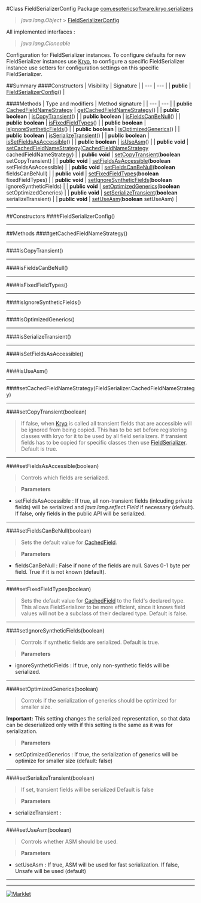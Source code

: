 #Class FieldSerializerConfig
Package [com.esotericsoftware.kryo.serializers](README.md)<br>

> *java.lang.Object* > [FieldSerializerConfig](FieldSerializerConfig.md)

All implemented interfaces :
> *java.lang.Cloneable*

Configuration for FieldSerializer instances. To configure defaults for new FieldSerializer instances use
 [Kryo](../Kryo.md), to configure a specific FieldSerializer instance use setters for configuration
 settings on this specific FieldSerializer.


##Summary
####Constructors
| Visibility | Signature |
| --- | --- |
| **public** | [FieldSerializerConfig](#fieldserializerconfig)() |

####Methods
| Type and modifiers | Method signature |
| --- | --- |
| **public** [CachedFieldNameStrategy](CachedFieldNameStrategy.md) | [getCachedFieldNameStrategy](#getcachedfieldnamestrategy)() |
| **public** **boolean** | [isCopyTransient](#iscopytransient)() |
| **public** **boolean** | [isFieldsCanBeNull](#isfieldscanbenull)() |
| **public** **boolean** | [isFixedFieldTypes](#isfixedfieldtypes)() |
| **public** **boolean** | [isIgnoreSyntheticFields](#isignoresyntheticfields)() |
| **public** **boolean** | [isOptimizedGenerics](#isoptimizedgenerics)() |
| **public** **boolean** | [isSerializeTransient](#isserializetransient)() |
| **public** **boolean** | [isSetFieldsAsAccessible](#issetfieldsasaccessible)() |
| **public** **boolean** | [isUseAsm](#isuseasm)() |
| **public** **void** | [setCachedFieldNameStrategy](#setcachedfieldnamestrategycachedfieldnamestrategy)([CachedFieldNameStrategy](CachedFieldNameStrategy.md) cachedFieldNameStrategy) |
| **public** **void** | [setCopyTransient](#setcopytransientboolean)(**boolean** setCopyTransient) |
| **public** **void** | [setFieldsAsAccessible](#setfieldsasaccessibleboolean)(**boolean** setFieldsAsAccessible) |
| **public** **void** | [setFieldsCanBeNull](#setfieldscanbenullboolean)(**boolean** fieldsCanBeNull) |
| **public** **void** | [setFixedFieldTypes](#setfixedfieldtypesboolean)(**boolean** fixedFieldTypes) |
| **public** **void** | [setIgnoreSyntheticFields](#setignoresyntheticfieldsboolean)(**boolean** ignoreSyntheticFields) |
| **public** **void** | [setOptimizedGenerics](#setoptimizedgenericsboolean)(**boolean** setOptimizedGenerics) |
| **public** **void** | [setSerializeTransient](#setserializetransientboolean)(**boolean** serializeTransient) |
| **public** **void** | [setUseAsm](#setuseasmboolean)(**boolean** setUseAsm) |

---


##Constructors
####FieldSerializerConfig()
> 


---


##Methods
####getCachedFieldNameStrategy()
> 


---

####isCopyTransient()
> 


---

####isFieldsCanBeNull()
> 


---

####isFixedFieldTypes()
> 


---

####isIgnoreSyntheticFields()
> 


---

####isOptimizedGenerics()
> 


---

####isSerializeTransient()
> 


---

####isSetFieldsAsAccessible()
> 


---

####isUseAsm()
> 


---

####setCachedFieldNameStrategy(FieldSerializer.CachedFieldNameStrategy)
> 


---

####setCopyTransient(boolean)
> If false, when [Kryo](../Kryo.md) is called all transient fields that are accessible will be ignored from being
 copied. This has to be set before registering classes with kryo for it to be used by all field serializers. If transient
 fields has to be copied for specific classes then use [FieldSerializer](FieldSerializer.md). Default is true.


---

####setFieldsAsAccessible(boolean)
> Controls which fields are serialized.

> **Parameters**
* setFieldsAsAccessible : If true, all non-transient fields (inlcuding private fields) will be serialized and
           *java.lang.reflect.Field* if necessary (default). If false, only
           fields in the public API will be serialized.


---

####setFieldsCanBeNull(boolean)
> Sets the default value for [CachedField](CachedField.md).

> **Parameters**
* fieldsCanBeNull : False if none of the fields are null. Saves 0-1 byte per field. True if it is not known (default).


---

####setFixedFieldTypes(boolean)
> Sets the default value for [CachedField](CachedField.md) to the field's declared type. This allows
 FieldSerializer to be more efficient, since it knows field values will not be a subclass of their declared type. Default is
 false.


---

####setIgnoreSyntheticFields(boolean)
> Controls if synthetic fields are serialized. Default is true.

> **Parameters**
* ignoreSyntheticFields : If true, only non-synthetic fields will be serialized.


---

####setOptimizedGenerics(boolean)
> Controls if the serialization of generics should be optimized for smaller size.
 
 <strong>Important:</strong> This setting changes the serialized representation, so that data can be deserialized only with
 if this setting is the same as it was for serialization.
 

> **Parameters**
* setOptimizedGenerics : If true, the serialization of generics will be optimize for smaller size (default: false)


---

####setSerializeTransient(boolean)
> If set, transient fields will be serialized Default is false

> **Parameters**
* serializeTransient : 


---

####setUseAsm(boolean)
> Controls whether ASM should be used.

> **Parameters**
* setUseAsm : If true, ASM will be used for fast serialization. If false, Unsafe will be used (default)


---

---

[![Marklet](https://img.shields.io/badge/Generated%20by-Marklet-green.svg)](https://github.com/Faylixe/marklet)
